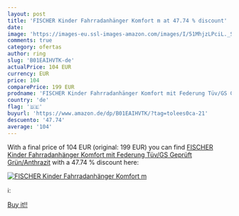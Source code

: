 ```yaml
---
layout: post
title: 'FISCHER Kinder Fahrradanhänger Komfort m at 47.74 % discount'
date: 
image: 'https://images-eu.ssl-images-amazon.com/images/I/51MhjzLPciL._SL200_.jpg'
comments: true
category: ofertas
author: ring
slug: 'B01EAIHVTK-de'
actualPrice: 104 EUR
currency: EUR
price: 104
comparePrice: 199 EUR
prodname: 'FISCHER Kinder Fahrradanhänger Komfort mit Federung Tüv/GS Geprüft  Grün/Anthrazit'
country: 'de'
flag: '🇩🇪'
buyurl: 'https://www.amazon.de/dp/B01EAIHVTK/?tag=tolees0ca-21'
descuento: '47.74'
average: '104'
---
```


With a final price of 104 EUR (original: 199 EUR) you can find [FISCHER Kinder Fahrradanhänger Komfort mit Federung Tüv/GS Geprüft  Grün/Anthrazit](https://www.amazon.de/dp/B01EAIHVTK/?tag=tolees0ca-21) with a  47.74 % discount here:

[![FISCHER Kinder Fahrradanhänger Komfort m](https://images-eu.ssl-images-amazon.com/images/I/51MhjzLPciL._SL200_.jpg)](https://www.amazon.de/dp/B01EAIHVTK/?tag=tolees0ca-21)

ℹ️:


[Buy it!!](https://www.amazon.de/dp/B01EAIHVTK/?tag=tolees0ca-21)
